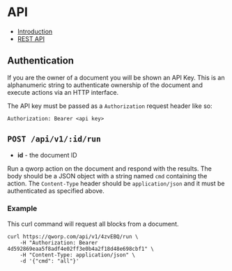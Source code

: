 # API

- [Introduction](/docs/)
- [REST API](/docs/api)

## Authentication

If you are the owner of a document you will be shown an API Key. This is an alphanumeric string to authenticate ownership of the document and execute actions via an HTTP interface.

The API key must be passed as a `Authorization` request header like so:

~~~
Authorization: Bearer <api key>
~~~

## `POST /api/v1/:id/run`

- **id** - the document ID

Run a qworp action on the document and respond with the results. The body should be a JSON object with a string named `cmd` containing the action. The `Content-Type` header should be `application/json` and it must be authenticated as specified above.

### Example

This curl command will request all blocks from a document.

~~~
curl https://qworp.com/api/v1/4zvEBQ/run \
	-H "Authorization: Bearer 4d592869eaa5f8adf4e02ff3e0b4a2f18d48e698cbf1" \
	-H "Content-Type: application/json" \
	-d '{"cmd": "all"}'
~~~